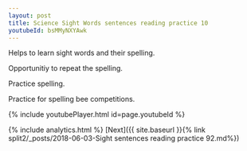 ```yaml
---
layout: post
title: Science Sight Words sentences reading practice 10
youtubeId: bsMMyNXYAwk
---
```

 
 
Helps to learn sight words and their spelling.

Opportunitiy to repeat the spelling. 

Practice spelling. 
 
Practice for spelling bee competitions. 
 
{% include youtubePlayer.html id=page.youtubeId %}
 
 
{% include analytics.html %} 
[Next]({{ site.baseurl }}{% link  split2/_posts/2018-06-03-Sight sentences reading practice 92.md%})
 
